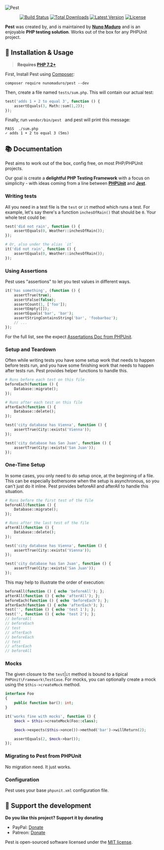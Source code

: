 <p align="center">

  <p float="left">
    <img alt="Pest" src="https://raw.githubusercontent.com/nunomaduro/pest/master/art/banner.png" >
  </p>

  <p align="center">
    <a href="https://travis-ci.org/nunomaduro/pest"><img src="https://img.shields.io/travis/nunomaduro/pest/master.svg" alt="Build Status"></a>
    <a href="https://packagist.org/packages/nunomaduro/pest"><img src="https://poser.pugx.org/nunomaduro/pest/d/total.svg" alt="Total Downloads"></a>
    <a href="https://packagist.org/packages/nunomaduro/pest"><img src="https://poser.pugx.org/nunomaduro/pest/v/stable.svg" alt="Latest Version"></a>
    <a href="https://packagist.org/packages/nunomaduro/pest"><img src="https://poser.pugx.org/nunomaduro/pest/license.svg" alt="License"></a>
  </p>
</p>

**Pest** was created by, and is maintained by  **[Nuno Maduro](https://github.com/nunomaduro)**  and is an enjoyable **PHP testing solution**. Works out of the box for any PHPUnit project.

## 🚀 Installation & Usage

> **Requires [PHP 7.2+](https://php.net/releases/)**

First, Install Pest using [Composer](https://getcomposer.org):

```
composer require nunomaduro/pest --dev
```

Then, create a file named `tests/sum.php`. This will contain our actual test:
```php
test('adds 1 + 2 to equal 3', function () {
    assertEquals(3, Math::sum(1,2));
});
```

Finally, run `vendor/bin/pest ` and pest will print this message:

```
PASS  ./sum.php
✓ adds 1 + 2 to equal 3 (5ms)
```

## 📚 Documentation

Pest aims to work out of the box, config free, on most PHP/PHPUnit projects.

Our goal is create a **delightful PHP Testing Framework** with a focus on simplicity - with ideas coming from a line between **[PHPUnit](https://phpunit.de)** and **[Jest](https://jestjs.io)**.

### Writing tests

All you need in a test file is the `test` or `it` method which runs a test. For example, let's say there's a function `inchesOfRain()` that should be `0`. Your whole test could be:

```php
test('did not rain', function () {
    assertEquals(0, Weather::inchesOfRain());
});

# Or, also under the alias `it`
it('did not rain', function () {
    assertEquals(0, Weather::inchesOfRain());
});
```

### Using Assertions

Pest uses "assertions" to let you test values in different ways.

```php
it('has something', (function () {
    assertTrue(true);
    assertFalse(false);
    assertCount(1, ['foo']);
    assertEmpty([]);
    assertEquals('bar', 'bar');
    assertStringContainsString('bar', 'foobarbaz');
    // ...
});
```

For the full list, see the expect [Assertations Doc from PHPUnit](https://phpunit.readthedocs.io/en/latest/assertions.html).

### Setup and Teardown

Often while writing tests you have some setup work that needs to happen before tests run, and you have some finishing work that needs to happen after tests run. Pest provides helper functions to handle this.

```php
# Runs before each test on this file
beforeEach(function () {
    Database::migrate();
});

# Runs after each test on this file
afterEach(function () {
    Database::delete();
});

test('city database has Vienna', function () {
    assertTrue(City::exists('Vienna'));
});

test('city database has San Juan', function () {
    assertTrue(City::exists('San Juan'));
});
```

### One-Time Setup

In some cases, you only need to do setup once, at the beginning of a file. This can be especially bothersome when the setup is asynchronous, so you can't just do it inline. Pest provides beforeAll and afterAll to handle this situation.

```php
# Runs before the first test of the file
beforeAll(function () {
    Database::migrate();
});

# Runs after the last test of the file
afterAll(function () {
    Database::delete();
});

test('city database has Vienna', function () {
    assertTrue(City::exists('Vienna'));
});

test('city database has San Juan', function () {
    assertTrue(City::exists('San Juan'));
});
```

This may help to illustrate the order of execution:

```php
beforeAll(function () { echo 'beforeAll'); };
afterAll(function () { echo 'afterAll'); };
beforeEach(function () { echo 'beforeEach'); };
afterEach(function () { echo 'afterEach'); };
test('', function () { echo 'test 1'); };
test('', function () { echo 'test 2'); };
// beforeAll
// beforeEach
// test
// afterEach
// beforeEach
// test
// afterEach
// beforeAll
```

### Mocks

The given closure to the `test`|`it` method is bound to a tipical `PHPUnit\Framework\TestCase`. For mocks, you
can optionally create a mock using the `$this->createMock` method.

```php
interface Foo
{
    public function bar(): int;
}

it('works fine with mocks', function () {
    $mock = $this->createMock(Foo::class);

    $mock->expects($this->once())->method('bar')->willReturn(2);

    assertEquals(2, $mock->bar());
});
```

### Migrating to Pest from PHPUnit

No migration need. It just works.

### Configuration

Pest uses your base `phpunit.xml` configuration file.

## 💖 Support the development
**Do you like this project? Support it by donating**

- PayPal: [Donate](https://www.paypal.com/cgi-bin/webscr?cmd=_s-xclick&hosted_button_id=66BYDWAT92N6L)
- Patreon: [Donate](https://www.patreon.com/nunomaduro)

Pest is open-sourced software licensed under the [MIT license](LICENSE.md).
